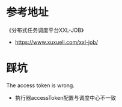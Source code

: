 # 参考地址
《分布式任务调度平台XXL-JOB》
- https://www.xuxueli.com/xxl-job/


# 踩坑
The access token is wrong. 
- 执行器accessToken配置与调度中心不一致